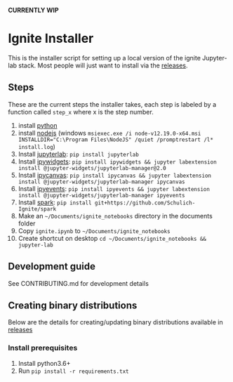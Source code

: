 **CURRENTLY WIP**

# Ignite Installer

This is the installer script for setting up a local version of the ignite Jupyter-lab stack. Most people will just want to install via the [releases](https://github.com/Schulich-Ignite/installation-script/releases). 

## Steps

These are the current steps the installer takes, each step is labeled by a function called ```step_x``` where x is the step number.

1. install [python](https://www.python.org/)
2. install [nodejs](https://nodejs.org/en/) (windows ```msiexec.exe /i node-v12.19.0-x64.msi INSTALLDIR="C:\Program Files\NodeJS" /quiet /promptrestart /l* install.log```)
3. Install [jupyterlab](https://jupyterlab.readthedocs.io/en/stable/): ```pip install jupyterlab```
4. Install [ipywidgets](https://ipywidgets.readthedocs.io/en/latest/): ```pip install ipywidgets && jupyter labextension install @jupyter-widgets/jupyterlab-manager@2.0```
5. Install [ipycanvas](https://ipycanvas.readthedocs.io/en/latest/index.html): ```pip install ipycanvas && jupyter labextension install @jupyter-widgets/jupyterlab-manager ipycanvas```
6. Install [ipyevents](https://github.com/mwcraig/ipyevents): ```pip install ipyevents && jupyter labextension install @jupyter-widgets/jupyterlab-manager ipyevents```
7. Install [spark](https://github.com/Schulich-Ignite/spark): ```pip install git+https://github.com/Schulich-Ignite/spark```
8. Make an ```~/Documents/ignite_notebooks``` directory in the documents folder
9. Copy ```ignite.ipynb``` to ```~/Documents/ignite_notebooks```
10. Create shortcut on desktop ```cd ~/Documents/ignite_notebooks && jupyter-lab```

## Development guide

See CONTRIBUTING.md for development details

## Creating binary distributions

Below are the details for creating/updating binary distributions available in [releases](https://github.com/Schulich-Ignite/installation-script/releases)

### Install prerequisites

1. Install python3.6+
2. Run ```pip install -r requirements.txt```


